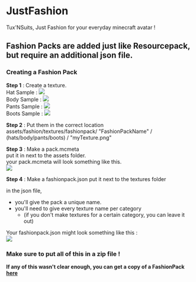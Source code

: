 # JustFashion
Tux'NSuits, Just Fashion for your everyday minecraft avatar !


## Fashion Packs are added just like Resourcepack, but require an additional json file.
### Creating a Fashion Pack

__Step 1__ : Create a texture.  
Hat Sample : ![](http://i.imgur.com/bU4zMSC.png)  
Body Sample : ![](http://i.imgur.com/TCzXL0i.png)  
Pants Sample : ![](http://i.imgur.com/Ys38EbL.png)  
Boots Sample : ![](http://i.imgur.com/9cOEaAo.png)  

__Step 2__ : Put them in the correct location  
assets/fashion/textures/fashionpack/  "FashionPackName"  /  (hats/body/pants/boots)  /  "myTexture.png"

__Step 3__ : Make a pack.mcmeta  
put it in next to the assets folder.  
your pack.mcmeta will look something like this.  
![](http://i.imgur.com/F4sOd3j.png)

__Step 4__ : Make a fashionpack.json
put it next to the textures folder

in the json file, 
* you'll give the pack a unique name.
* you'll need to give every texture name per category
    * (if you don't make textures for a certain category, you can leave it out)  
    
  
Your fashionpack.json might look something like this :  
![](http://i.imgur.com/rIJLrps.png)  

### Make sure to put all of this in a zip file !


__If any of this wasn't clear enough, you can get a copy of a FashionPack [here](https://minecraft.curseforge.com/projects/justfashion-resource-pack)__
